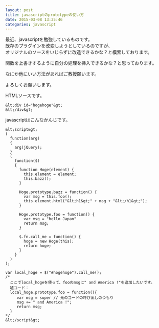 ```yaml
---
layout: post
title: javascriptのprototypeの使い方
date: 2015-03-08 13:35:46
categories: javascript
---
```

<p>最近、javascriptを勉強しているものです。<br>
既存のプラグインを改変しようとしているのですが、<br>
オリジナルのソースをいじらずに改造できるかな？と模索しております。</p>

<p>関数を上書きするように自分の処理を挿入できるかな？と思っております。</p>

<p>なにか他にいい方法があればご教授願います。</p>

<p>よろしくお願いします。</p>

<p>HTMLソースです。</p>

```
&lt;div id="hogehoge"&gt;
&lt;/div&gt;
```

<p>javascriptはこんなかんじです。</p>

```
&lt;script&gt;
(
  function(arg)
  {
    arg(jQuery);
  }
  (
    function($)
    {
      function Hoge(element) {
        this.element = element;
        this.bazz();
      }

      Hoge.prototype.bazz = function() {
        var msg = this.foo();
        this.element.html("&lt;h1&gt;" + msg + "&lt;/h1&gt;");
      }

      Hoge.prototype.foo = function() {
        var msg = "hello Japan"
        return msg;
      }

      $.fn.call_me = function() {
        hoge = new Hoge(this);
        return hoge;
      }
    }
  )
);

var local_hoge = $("#hogehoge").call_me();
/*
  ここでlocal_hogeを使って、fooのmsgに" and America !"を追加したいです。
  嘘コード：
  local_hoge.prototype.foo = function(){ 
     var msg = super // 元のコードの呼び出しのつもり
     msg += " and America !";
     return msg;
  }
*/
&lt;/script&gt;
```
